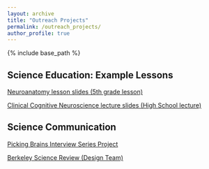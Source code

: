 ```yaml
---
layout: archive
title: "Outreach Projects"
permalink: /outreach_projects/
author_profile: true
---
```


{% include base_path %}


<h2>Science Education: Example Lessons</h2>

[Neuroanatomy lesson slides (5th grade lesson)](https://docs.google.com/presentation/d/1xx68x9NdjTptKLoYxSeCV4b2dG8d8H97uaNKjERY3HU/edit?usp=sharing)

[Clinical Cognitive Neuroscience lecture slides (High School lecture)](https://docs.google.com/presentation/d/1Z7lQ3A3liloV2htVPOQ6uZy_-V45WHaoqtWMyD_yMsc/edit?usp=sharing)


<h2>Science Communication</h2>

[Picking Brains Interview Series Project](https://pickingbrains.github.io/)  

[Berkeley Science Review (Design Team)](https://www.berkeleysciencereview.com/)

